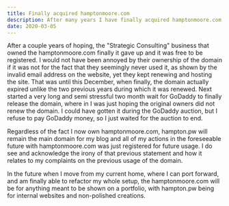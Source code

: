 ```yaml
---
title: Finally acquired hamptonmoore.com
description: After many years I have finally acquired hamptonmoore.com and plan on slowly transitioning my services and sites over to hamptonmoore.com
date: 2020-03-05
---
```


After a couple years of hoping, the "Strategic Consulting" business that owned the hamptonmoore.com finally it gave up and it was free to be registered.
I would not have been annoyed by their ownership of the domain if it was not for the fact that they seemingly never used it, as shown by the invalid email address on the website, yet they kept renewing and hosting the site.
That was until this December, when finally, the domain actually expired unlike the two previous years during which it was renewed.
Next started a very long and semi stressful two month wait for GoDaddy to finally release the domain, where in I was just hoping the original owners did not renew the domain.
I could have gotten it during the GoDaddy auction, but I refuse to pay GoDaddy money, so I just waited for the auction to end.

Regardless of the fact I now own hamptonmoore.com, hampton.pw will remain the main domain for my blog and all of my actions in the foreseeable future with hamptonmoore.com was just registered for future usage.
I do see and acknowledge the irony of that previous statement and how it relates to my complaints on the previous usage of the domain.

In the future when I move from my current home, where I can port forward, and am finally able to refactor my whole setup, the hamptonmoore.com will be for anything meant to be shown on a portfolio, with hampton.pw being for internal websites and non-polished creations.
